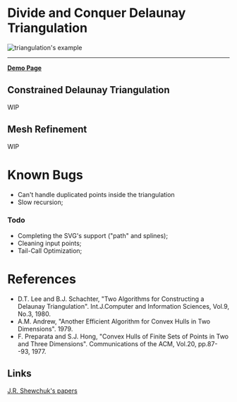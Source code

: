 # Divide and Conquer Delaunay Triangulation

![triangulation's example](../master/demo.gif)

***

[**Demo Page**](https://clockmaker.github.io/dc-delaunay/)


## Constrained Delaunay Triangulation
WIP

## Mesh Refinement
WIP

# Known Bugs
- Can't handle duplicated points inside the triangulation
- Slow recursion;

### Todo
- Completing the SVG's support ("path" and splines);
- Cleaning input points;
- Tail-Call Optimization;

References
==========
- D.T. Lee and B.J. Schachter, "Two Algorithms for Constructing a Delaunay Triangulation". 
Int.J.Computer and Information Sciences, Vol.9, No.3, 1980.
- A.M. Andrew, "Another Efficient Algorithm for Convex Hulls in Two Dimensions". 1979.
- F. Preparata and S.J. Hong, "Convex Hulls of Finite Sets of Points in Two and Three Dimensions". 
Communications of the ACM, Vol.20, pp.87--93, 1977.

Links
-----
[J.R. Shewchuk's papers](https://people.eecs.berkeley.edu/~jrs/jrspapers.html)
